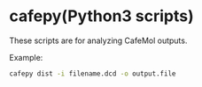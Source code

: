 # cafepy(Python3 scripts)
These scripts are for analyzing CafeMol outputs.


Example:
```bash
cafepy dist -i filename.dcd -o output.file

```